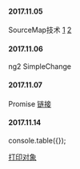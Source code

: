 #### 2017.11.05

SourceMap技术
[1](http://www.ruanyifeng.com/blog/2013/01/javascript_source_map.html)
[2](http://www.cnblogs.com/fsjohnhuang/p/4208566.html)

#### 2017.11.06

ng2 SimpleChange

#### 2017.11.07

Promise [链接](http://www.jianshu.com/p/063f7e490e9a)

#### 2017.11.14

console.table({});

[打印对象](https://blog.fundebug.com/2017/11/08/14-javascript-debugging-tips/)